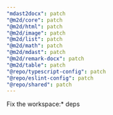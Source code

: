 ```yaml
---
"mdast2docx": patch
"@m2d/core": patch
"@m2d/html": patch
"@m2d/image": patch
"@m2d/list": patch
"@m2d/math": patch
"@m2d/mdast": patch
"@m2d/remark-docx": patch
"@m2d/table": patch
"@repo/typescript-config": patch
"@repo/eslint-config": patch
"@repo/shared": patch
---
```


Fix the workspace:\* deps
